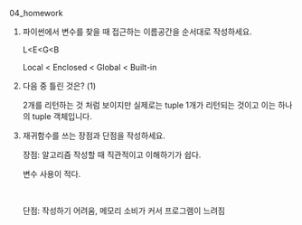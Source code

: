 04_homework



1. 파이썬에서 변수를 찾을 때 접근하는 이름공간을 순서대로 작성하세요.

   L<E<G<B

   Local < Enclosed < Global < Built-in

2. 다음 중 틀린 것은?  (1)

   2개를 리턴하는 것 처럼 보이지만 실제로는 tuple 1개가 리턴되는 것이고 이는 하나의 tuple 객체입니다.

   

3. 재귀함수를 쓰는 장점과 단점을 작성하세요.

   장점: 알고리즘 작성할 때 직관적이고 이해하기가 쉽다.         

    변수 사용이 적다.

   ​         

   단점: 작성하기 어려움, 메모리 소비가 커서 프로그램이 느려짐

   